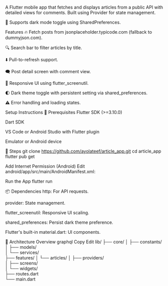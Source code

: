 A Flutter mobile app that fetches and displays articles from a public API with detailed views for comments. Built using Provider for state management.

🔄 Supports dark mode toggle using SharedPreferences.

Features
🔥 Fetch posts from jsonplaceholder.typicode.com (fallback to dummyjson.com).

🔍 Search bar to filter articles by title.

⬇️ Pull-to-refresh support.

🗨️ Post detail screen with comment view.

📱 Responsive UI using flutter_screenutil.

🌓 Dark theme toggle with persistent setting via shared_preferences.

⚠️ Error handling and loading states.

Setup Instructions
🔧 Prerequisites
Flutter SDK (>=3.10.0)

Dart SDK

VS Code or Android Studio with Flutter plugin

Emulator or Android device

🚀 Steps
git clone https://github.com/ayolateef/article_app.git
cd article_app
flutter pub get

Add Internet Permission (Android)
Edit android/app/src/main/AndroidManifest.xml:
<uses-permission android:name="android.permission.INTERNET"/>

Run the App
flutter run

📦 Dependencies
http: For API requests.

provider: State management.

flutter_screenutil: Responsive UI scaling.

shared_preferences: Persist dark theme preference.

Flutter's built-in material.dart: UI components.

🔧 Architecture Overview
graphql
Copy
Edit
lib/
├── core/
│   ├── constants/         
│   ├── models/            
│   └── services/         
├── features/
│   └── articles/
│       ├── providers/     
│       ├── screens/       
│       └── widgets/      
├── routes.dart           
└── main.dart             
